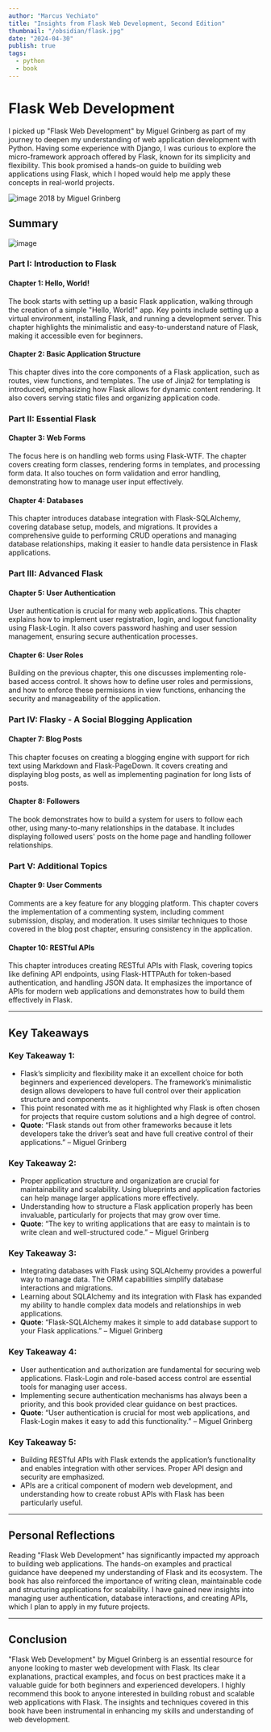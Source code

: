 ```yaml
---
author: "Marcus Vechiato"
title: "Insights from Flask Web Development, Second Edition"
thumbnail: "/obsidian/flask.jpg"
date: "2024-04-30"
publish: true
tags: 
  - python
  - book
--- 
```

# **Flask Web Development**

I picked up "Flask Web Development" by Miguel Grinberg as part of my journey to deepen my understanding of web application development with Python. Having some experience with Django, I was curious to explore the micro-framework approach offered by Flask, known for its simplicity and flexibility. This book promised a hands-on guide to building web applications using Flask, which I hoped would help me apply these concepts in real-world projects.

![image](/obsidian/flask.jpg)
2018 by Miguel Grinberg

## **Summary**
![image](/obsidian/mindmap_flask_web.png)
### **Part I: Introduction to Flask**
#### **Chapter 1: Hello, World!**
The book starts with setting up a basic Flask application, walking through the creation of a simple "Hello, World!" app. Key points include setting up a virtual environment, installing Flask, and running a development server. This chapter highlights the minimalistic and easy-to-understand nature of Flask, making it accessible even for beginners.

#### **Chapter 2: Basic Application Structure**
This chapter dives into the core components of a Flask application, such as routes, view functions, and templates. The use of Jinja2 for templating is introduced, emphasizing how Flask allows for dynamic content rendering. It also covers serving static files and organizing application code.

### **Part II: Essential Flask**
#### **Chapter 3: Web Forms**
The focus here is on handling web forms using Flask-WTF. The chapter covers creating form classes, rendering forms in templates, and processing form data. It also touches on form validation and error handling, demonstrating how to manage user input effectively.

#### **Chapter 4: Databases**
This chapter introduces database integration with Flask-SQLAlchemy, covering database setup, models, and migrations. It provides a comprehensive guide to performing CRUD operations and managing database relationships, making it easier to handle data persistence in Flask applications.

### **Part III: Advanced Flask**
#### **Chapter 5: User Authentication**
User authentication is crucial for many web applications. This chapter explains how to implement user registration, login, and logout functionality using Flask-Login. It also covers password hashing and user session management, ensuring secure authentication processes.

#### **Chapter 6: User Roles**
Building on the previous chapter, this one discusses implementing role-based access control. It shows how to define user roles and permissions, and how to enforce these permissions in view functions, enhancing the security and manageability of the application.

### **Part IV: Flasky - A Social Blogging Application**
#### **Chapter 7: Blog Posts**
This chapter focuses on creating a blogging engine with support for rich text using Markdown and Flask-PageDown. It covers creating and displaying blog posts, as well as implementing pagination for long lists of posts.

#### **Chapter 8: Followers**
The book demonstrates how to build a system for users to follow each other, using many-to-many relationships in the database. It includes displaying followed users' posts on the home page and handling follower relationships.

### **Part V: Additional Topics**
#### **Chapter 9: User Comments**
Comments are a key feature for any blogging platform. This chapter covers the implementation of a commenting system, including comment submission, display, and moderation. It uses similar techniques to those covered in the blog post chapter, ensuring consistency in the application.

#### **Chapter 10: RESTful APIs**
This chapter introduces creating RESTful APIs with Flask, covering topics like defining API endpoints, using Flask-HTTPAuth for token-based authentication, and handling JSON data. It emphasizes the importance of APIs for modern web applications and demonstrates how to build them effectively in Flask.

---
## **Key Takeaways**

### **Key Takeaway 1:**
- Flask’s simplicity and flexibility make it an excellent choice for both beginners and experienced developers. The framework’s minimalistic design allows developers to have full control over their application structure and components.
- This point resonated with me as it highlighted why Flask is often chosen for projects that require custom solutions and a high degree of control.
- **Quote**: “Flask stands out from other frameworks because it lets developers take the driver’s seat and have full creative control of their applications.” – Miguel Grinberg

### **Key Takeaway 2:**
- Proper application structure and organization are crucial for maintainability and scalability. Using blueprints and application factories can help manage larger applications more effectively.
- Understanding how to structure a Flask application properly has been invaluable, particularly for projects that may grow over time.
- **Quote**: “The key to writing applications that are easy to maintain is to write clean and well-structured code.” – Miguel Grinberg

### **Key Takeaway 3:**
- Integrating databases with Flask using SQLAlchemy provides a powerful way to manage data. The ORM capabilities simplify database interactions and migrations.
- Learning about SQLAlchemy and its integration with Flask has expanded my ability to handle complex data models and relationships in web applications.
- **Quote**: “Flask-SQLAlchemy makes it simple to add database support to your Flask applications.” – Miguel Grinberg

### **Key Takeaway 4:**
- User authentication and authorization are fundamental for securing web applications. Flask-Login and role-based access control are essential tools for managing user access.
- Implementing secure authentication mechanisms has always been a priority, and this book provided clear guidance on best practices.
- **Quote**: “User authentication is crucial for most web applications, and Flask-Login makes it easy to add this functionality.” – Miguel Grinberg

### **Key Takeaway 5:**
- Building RESTful APIs with Flask extends the application’s functionality and enables integration with other services. Proper API design and security are emphasized.
- APIs are a critical component of modern web development, and understanding how to create robust APIs with Flask has been particularly useful.

---
## **Personal Reflections**
Reading "Flask Web Development" has significantly impacted my approach to building web applications. The hands-on examples and practical guidance have deepened my understanding of Flask and its ecosystem. The book has also reinforced the importance of writing clean, maintainable code and structuring applications for scalability. I have gained new insights into managing user authentication, database interactions, and creating APIs, which I plan to apply in my future projects.

---
## **Conclusion**
"Flask Web Development" by Miguel Grinberg is an essential resource for anyone looking to master web development with Flask. Its clear explanations, practical examples, and focus on best practices make it a valuable guide for both beginners and experienced developers. I highly recommend this book to anyone interested in building robust and scalable web applications with Flask. The insights and techniques covered in this book have been instrumental in enhancing my skills and understanding of web development.
